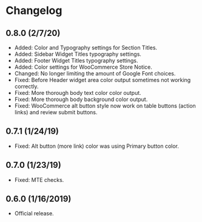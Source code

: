# Changelog

## 0.8.0 (2/7/20)
* Added: Color and Typography settings for Section Titles.
* Added: Sidebar Widget Titles typography settings.
* Added: Footer Widget Titles typography settings.
* Added: Color settings for WooCommerce Store Notice.
* Changed: No longer limiting the amount of Google Font choices.
* Fixed: Before Header widget area color output sometimes not working correctly.
* Fixed: More thorough body text color color output.
* Fixed: More thorough body background color output.
* Fixed: WooCommerce alt button style now work on table buttons (action links) and review submit buttons.

## 0.7.1 (1/24/19)
* Fixed: Alt button (more link) color was using Primary button color.

## 0.7.0 (1/23/19)
* Fixed: MTE checks.

## 0.6.0 (1/16/2019)
* Official release.
